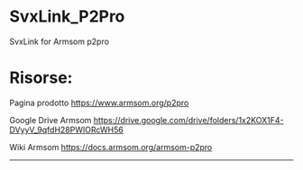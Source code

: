 # SvxLink_P2Pro
SvxLink for Armsom p2pro


# Risorse:
Pagina prodotto https://www.armsom.org/p2pro

Google Drive Armsom https://drive.google.com/drive/folders/1x2KOX1F4-DVyyV_9qfdH28PWIORcWH56

Wiki Armsom https://docs.armsom.org/armsom-p2pro




____________________________________________________________________________________________